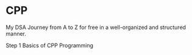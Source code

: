 # CPP
My DSA Journey from A to Z for free in a well-organized and structured manner.

Step 1
Basics of CPP Programming 
